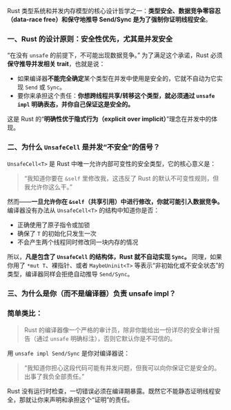 Rust 类型系统和并发内存模型的核心设计哲学之一：**类型安全、数据竞争零容忍（data-race free）和保守地推导 Send/Sync 是为了强制你证明线程安全**。
### 一、Rust 的设计原则：安全性优先，尤其是并发安全
“在没有 `unsafe` 的前提下，不可能出现数据竞争。”
为了满足这个承诺，Rust 必须 **保守推导并发相关 trait**，也就是说：
- 如果编译器**不能完全确定**某个类型在并发中使用是安全的，它就不自动为它实现 `Send` 或 `Sync`。
- 要你来承担这个责任：**你想跨线程共享/转移这个类型，就必须通过 `unsafe impl` 明确表态，并你自己保证这是安全的。**

这是 Rust 的“**明确性优于隐式行为（explicit over implicit）**”理念在并发中的体现。

### 二、为什么 `UnsafeCell` 是并发“不安全”的信号？
`UnsafeCell<T>` 是 Rust 中唯一允许内部可变性的安全类型，它的核心意义是：
>“我知道你要在 `&self` 里修改我，这违反了 Rust 的默认不可变性规则，但我允许你这么干。”

然而——**一旦允许你在 `&self`（共享引用）中进行修改，你就可能引入数据竞争。**
编译器没有办法从 `UnsafeCell<T>` 的结构中知道你是否：
- 正确使用了原子指令或加锁
- 确保了 `T` 的初始化只发生一次
- 不会产生两个线程同时修改同一块内存的情况

所以，**凡是包含了 `UnsafeCell` 的结构体，Rust 就不自动实现 `Sync`。**
同理，如果你用了 `*mut T`、裸指针、或者 `MaybeUninit<T>` 等表示“非初始化或不安全状态”的类型，编译器同样会拒绝自动推导 `Send/Sync`。

### 三、为什么是你（而不是编译器）负责 unsafe impl？
### 简单类比：

> Rust 的编译器像一个严格的审计员，除非你能给出一份详尽的安全审计报告（通过 `unsafe` 明确标注），否则它默认你是不可信的。

用 `unsafe impl Send/Sync` 是你对编译器说：

> “我知道你担心这段代码可能有并发问题，但我可以向你保证它是安全的。出事了我负全部责任。”

Rust 没有运行时检查，一切错误必须在编译期暴露。既然它不能静态证明线程安全，那就让你来声明和承担这个“证明”的责任。